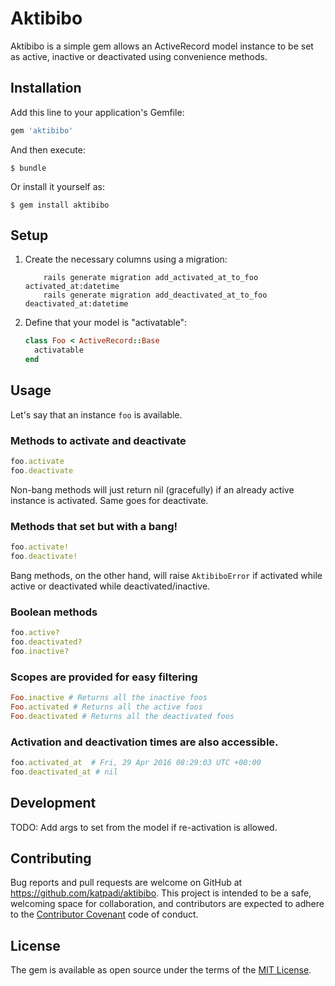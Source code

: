 # Aktibibo

Aktibibo is a simple gem allows an ActiveRecord model instance to be set as active, inactive or deactivated using convenience methods.

## Installation

Add this line to your application's Gemfile:

```ruby
gem 'aktibibo'
```

And then execute:

    $ bundle

Or install it yourself as:

    $ gem install aktibibo

## Setup

1. Create the necessary columns using a migration:
    ```
        rails generate migration add_activated_at_to_foo activated_at:datetime
        rails generate migration add_deactivated_at_to_foo deactivated_at:datetime
    ```
2. Define that your model is "activatable":

    ```ruby
    class Foo < ActiveRecord::Base
      activatable
    end
    ```
## Usage

Let's say that an instance `foo` is available.
### Methods to activate and deactivate
```ruby
foo.activate
foo.deactivate
```
Non-bang methods will just return nil (gracefully) if an already active instance is activated. Same goes for deactivate.

### Methods that set but with a bang!
```ruby
foo.activate!
foo.deactivate!
```
Bang methods, on the other hand, will raise `AktibiboError` if activated while active or deactivated while deactivated/inactive.

### Boolean methods
```ruby
foo.active? 
foo.deactivated?
foo.inactive?
```

### Scopes are provided for easy filtering
```ruby
Foo.inactive # Returns all the inactive foos
Foo.activated # Returns all the active foos
Foo.deactivated # Returns all the deactivated foos
```

### Activation and deactivation times are also accessible.
```ruby
foo.activated_at  # Fri, 29 Apr 2016 08:29:03 UTC +00:00
foo.deactivated_at # nil
```
## Development
TODO: Add args to set from the model if re-activation is allowed.

## Contributing

Bug reports and pull requests are welcome on GitHub at https://github.com/katpadi/aktibibo. This project is intended to be a safe, welcoming space for collaboration, and contributors are expected to adhere to the [Contributor Covenant](http://contributor-covenant.org) code of conduct.


## License

The gem is available as open source under the terms of the [MIT License](http://opensource.org/licenses/MIT).


